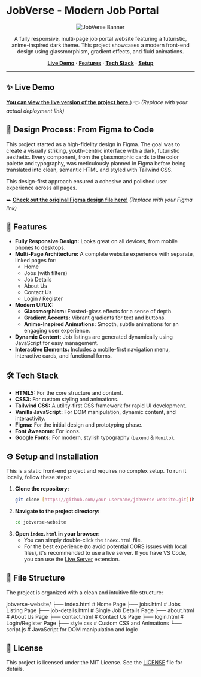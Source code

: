 # JobVerse - Modern Job Portal

<p align="center">
  <img src="[https://placehold.co/600x300/1a1a2e/9a34ff?text=JobVerse](https://github.com/Shreyanshdixit6206/JobVerse---Modern-Job-Portal/blob/main/Screenshot%202025-08-14%20015243.png)" alt="JobVerse Banner">
</p>

<p align="center">
  A fully responsive, multi-page job portal website featuring a futuristic, anime-inspired dark theme. This project showcases a modern front-end design using glassmorphism, gradient effects, and fluid animations.
</p>

<p align="center">
  <a href="#-live-demo"><strong>Live Demo</strong></a> ·
  <a href="#-features"><strong>Features</strong></a> ·
  <a href="#-tech-stack"><strong>Tech Stack</strong></a> ·
  <a href="#-setup-and-installation"><strong>Setup</strong></a>
</p>

***

## ✨ Live Demo

[**You can view the live version of the project here.**](https://job-verse-portal-for-job-search.vercel.app/)) 👈 *(Replace with your actual deployment link)*

## 🎨 Design Process: From Figma to Code

This project started as a high-fidelity design in Figma. The goal was to create a visually striking, youth-centric interface with a dark, futuristic aesthetic. Every component, from the glassmorphic cards to the color palette and typography, was meticulously planned in Figma before being translated into clean, semantic HTML and styled with Tailwind CSS.

This design-first approach ensured a cohesive and polished user experience across all pages.

➡️ [**Check out the original Figma design file here!**](https://www.figma.com/your-design-file-link) *(Replace with your Figma link)*

## 🚀 Features

* **Fully Responsive Design:** Looks great on all devices, from mobile phones to desktops.
* **Multi-Page Architecture:** A complete website experience with separate, linked pages for:
    * Home
    * Jobs (with filters)
    * Job Details
    * About Us
    * Contact Us
    * Login / Register
* **Modern UI/UX:**
    * **Glassmorphism:** Frosted-glass effects for a sense of depth.
    * **Gradient Accents:** Vibrant gradients for text and buttons.
    * **Anime-Inspired Animations:** Smooth, subtle animations for an engaging user experience.
* **Dynamic Content:** Job listings are generated dynamically using JavaScript for easy management.
* **Interactive Elements:** Includes a mobile-first navigation menu, interactive cards, and functional forms.

## 🛠️ Tech Stack

* **HTML5:** For the core structure and content.
* **CSS3:** For custom styling and animations.
* **Tailwind CSS:** A utility-first CSS framework for rapid UI development.
* **Vanilla JavaScript:** For DOM manipulation, dynamic content, and interactivity.
* **Figma:** For the initial design and prototyping phase.
* **Font Awesome:** For icons.
* **Google Fonts:** For modern, stylish typography (`Lexend` & `Nunito`).

## ⚙️ Setup and Installation

This is a static front-end project and requires no complex setup. To run it locally, follow these steps:

1.  **Clone the repository:**
    ```sh
    git clone [https://github.com/your-username/jobverse-website.git](https://github.com/your-username/jobverse-website.git)
    ```
2.  **Navigate to the project directory:**
    ```sh
    cd jobverse-website
    ```
3.  **Open `index.html` in your browser:**
    * You can simply double-click the `index.html` file.
    * For the best experience (to avoid potential CORS issues with local files), it's recommended to use a live server. If you have VS Code, you can use the [Live Server](https://marketplace.visualstudio.com/items?itemName=ritwickdey.LiveServer) extension.

## 📁 File Structure

The project is organized with a clean and intuitive file structure:


jobverse-website/
├── index.html         # Home Page
├── jobs.html          # Jobs Listing Page
├── job-details.html   # Single Job Details Page
├── about.html         # About Us Page
├── contact.html       # Contact Us Page
├── login.html         # Login/Register Page
├── style.css          # Custom CSS and Animations
└── script.js          # JavaScript for DOM manipulation and logic


## 📄 License

This project is licensed under the MIT License. See the [LICENSE](LICENSE) file for details.
